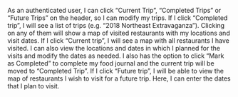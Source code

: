 As an authenticated user, I can click “Current Trip”, “Completed Trips” or “Future Trips” on the header, so I can modify my trips. 
If I click “Completed trip”, I will see a list of trips (e.g. “2018 Northeast Extravaganza”). Clicking on any of them will show a map of visited restaurants with my locations and visit dates. 
If I click “Current trip”, I will see a map with all restaurants I have visited. I can also view the locations and dates in which I planned for the visits and modify the dates as needed. I also has the option to click “Mark as Completed” to complete my food journal and the current trip will be moved to “Completed Trip”. 
If I click “Future trip”, I will be able to view the map of restaurants I wish to visit for a future trip. Here, I can enter the dates that I plan to visit.
